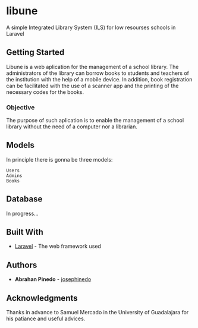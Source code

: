 # libune
A simple Integrated Library System (ILS) for low resourses schools in Laravel

## Getting Started
Libune is a web aplication for the management of a school library. The administrators of the library can borrow books to students and teachers of the institution with the help of a mobile device. In addition, book registration can be facilitated with the use of a scanner app and the printing of the necessary codes for the books.

### Objective
The purpose of such aplication is to enable the management of a school library without the need of a computer nor a librarian.

## Models
In principle there is gonna be three models:
```
Users
Admins
Books
```

## Database
In progress...

## Built With
* [Laravel](https://laravel.com/) - The web framework used

## Authors
* **Abrahan Pinedo** - [josephinedo](https://github.com/josephinedo)

## Acknowledgments
Thanks in advance to Samuel Mercado in the University of Guadalajara for his patiance and useful advices.